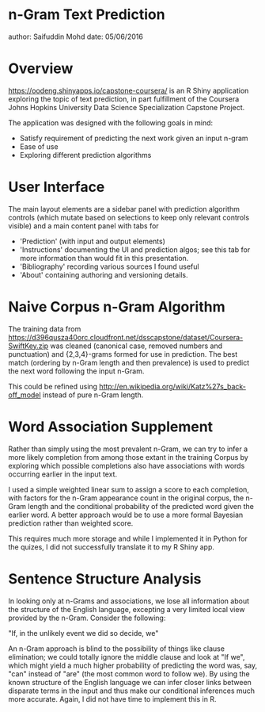 n-Gram Text Prediction
========================================================
author: Saifuddin Mohd
date: 05/06/2016

Overview
========================================================

https://oodeng.shinyapps.io/capstone-coursera/
is an R Shiny application exploring the topic of
text prediction, in part fulfillment of the Coursera Johns Hopkins University 
Data Science Specialization Capstone Project.

The application was designed with the following goals in mind:

- Satisfy requirement of predicting the next work given an input n-gram
- Ease of use
- Exploring different prediction algorithms

User Interface
========================================================

The main layout elements are a sidebar panel with prediction
algorithm controls (which mutate based on selections to
keep only relevant controls visible) and a main content panel
with tabs for 

- 'Prediction' (with input and output elements)
- 'Instructions' documenting the UI and prediction algos; 
see this tab for more information than would fit in this presentation.
- 'Bibliography' recording various sources I found useful
- 'About' containing authoring and versioning details.

Naive Corpus n-Gram Algorithm
========================================================

The training data from 
https://d396qusza40orc.cloudfront.net/dsscapstone/dataset/Coursera-SwiftKey.zip
was cleaned (canonical case, removed numbers and punctuation) and {2,3,4}-grams
formed for use in prediction. The best match (ordering by n-Gram length and then
prevalence) is used to predict the next word following the input n-Gram.


This could be refined using http://en.wikipedia.org/wiki/Katz%27s_back-off_model
instead of pure n-Gram length.


Word Association Supplement
========================================================

Rather than simply using the most prevalent n-Gram, we can try to infer a more
likely completion from among those extant in the training Corpus by exploring which
possible completions also have associations with words occurring earlier in the 
input text.

I used a simple weighted linear sum to assign a score to each completion, with factors for the n-Gram appearance count in the original corpus, the n-Gram length and the conditional probability of the predicted word given the earlier word. A better approach would be to use a more formal Bayesian prediction rather than weighted score.

This requires much more storage and while I implemented it in Python for the quizes,
I did not successfully translate it to my R Shiny app.


Sentence Structure Analysis
========================================================

In looking only at n-Grams and associations, we lose all information about
the structure of the English language, excepting a very limited local view
provided by the n-Gram. Consider the following:

"If, in the unlikely event we did so decide, we"

An n-Gram approach is blind to the possibility of things like clause elimination;
we could totally ignore the middle clause and look at "If we", which might yield
a much higher probability of predicting the word was, say, "can" instead of "are" (the most common word to follow we). By using the known structure of the English language we can infer closer links between disparate terms in the input and thus make our conditional inferences much more accurate. Again, I did not have time to implement this in R.
